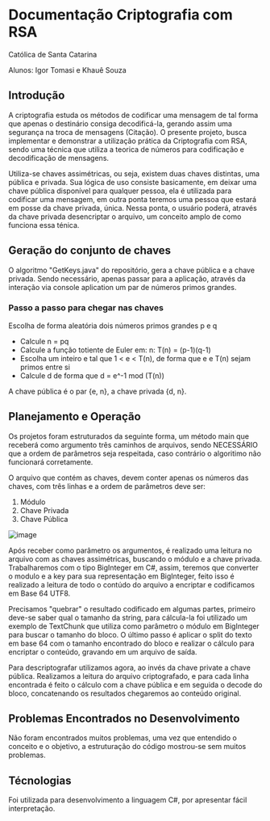 # Documentação Criptografia com RSA

Católica de Santa Catarina

Alunos: Igor Tomasi e Khauê Souza

## Introdução

A criptografia estuda os métodos de codificar uma mensagem de tal forma que apenas o destinário consiga decodificá-la, gerando assim uma segurança na troca de mensagens (Citação). O presente projeto, busca implementar e demonstrar a utilização prática da Criptografia com RSA, sendo uma técnica que utiliza a teorica de números para codificação e decodificação de mensagens.

Utiliza-se chaves assimétricas, ou seja, existem duas chaves distintas, uma pública e privada. Sua lógica de uso consiste basicamente, em deixar uma chave pública disponível para qualquer pessoa, ela é utilizada para codificar uma mensagem, em outra ponta teremos uma pessoa que estará em posse da chave privada, única. Nessa ponta, o usuário poderá, através da chave privada desencriptar o arquivo, um conceito amplo de como funciona essa ténica.

## Geração do conjunto de chaves

O algoritmo "GetKeys.java" do repositório, gera a chave pública e a chave privada. Sendo necessário, apenas passar para a aplicação, através da interação via console aplication um par de números primos grandes.

### Passo a passo para chegar nas chaves 
Escolha de forma aleatória dois números primos grandes p e q
- Calcule n = pq
- Calcule a função totiente de Euler em: n: T(n) = (p-1)(q-1)
- Escolha um inteiro e tal que 1 < e < T(n), de forma que e e T(n) sejam primos entre si
- Calcule d de forma que d = e^-1 mod (T(n))

A chave pública é o par {e, n}, a chave privada {d, n}.

## Planejamento e Operação

Os projetos foram estruturados da seguinte forma, um método main que receberá como argumento três caminhos de arquivos, sendo NECESSÁRIO que a ordem de parâmetros seja respeitada, caso contrário o algoritimo não funcionará corretamente. 

O arquivo que contém as chaves, devem conter apenas os números das chaves, com três linhas e a ordem de parâmetros deve ser: 
1. Módulo 
2. Chave Privada 
3. Chave Pública

![image](https://user-images.githubusercontent.com/61890715/178611061-18447932-9c62-4b90-84bd-ad61fc7774b7.png)

Após receber como parâmetro os argumentos, é realizado uma leitura no arquivo com as chaves assimétricas, buscando o módulo e a chave privada. Trabalharemos com o tipo BigInteger em C#, assim, teremos que converter o modulo e a key para sua representação em BigInteger, feito isso é realizado a leitura de todo o contúdo do arquivo a encriptar e codificamos em Base 64 UTF8.

Precisamos "quebrar" o resultado codificado em algumas partes, primeiro deve-se saber qual o tamanho da string, para cálcula-la foi utilizado um exemplo de TextChunk que utiliza como parâmetro o módulo em BigInteger para buscar o tamanho do bloco. 
O último passo é aplicar o split do texto em base 64 com o tamanho encontrado do bloco e realizar o cálculo para encriptar o conteúdo, gravando em um arquivo de saída.

Para descriptografar utilizamos agora, ao invés da chave private a chave pública. Realizamos a leitura do arquivo criptografado, e para cada linha encontrada é feito o cálculo com a chave pública e em seguida o decode do bloco, concatenando os resultados chegaremos ao conteúdo original.

## Problemas Encontrados no Desenvolvimento

Não foram encontrados muitos problemas, uma vez que entendido o conceito e o objetivo, a estruturação do código mostrou-se sem muitos problemas.

## Técnologias

Foi utilizada para desenvolvimento a linguagem C#, por apresentar fácil interpretação.
